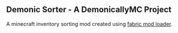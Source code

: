 ## Demonic Sorter - A DemonicallyMC Project
 A minecraft inventory sorting mod created using
 [fabric mod loader](https://fabricmc.net/).
